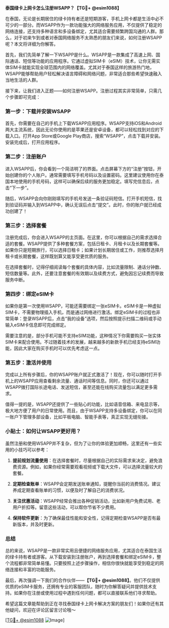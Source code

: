 **泰国绿卡上网卡怎么注册WSAPP？【TG💪+ @esim1088】**

在泰国，无论是长期居住的绿卡持有者还是短期游客，手机上网卡都是生活中必不可少的一部分。而WSAPP作为一款功能强大的网络服务应用，不仅提供了稳定的网络连接，还支持多种语言和多设备绑定，尤其适合需要频繁跨国沟通的人群。那么，对于初来乍到或者对泰国网络服务不太熟悉的朋友们来说，如何注册WSAPP呢？本文将详细为你解答。

首先，我们先简单了解一下WSAPP是什么。WSAPP是一款集成了高速上网、国际通话、短信等功能的应用程序。它通过虚拟SIM卡（eSIM）技术，让你无需实体SIM卡就能实现全球范围内的网络覆盖。尤其对于泰国这样的旅游热门地，WSAPP能够帮助用户轻松解决语言障碍和网络问题，非常适合那些希望快速融入当地生活的人群。

接下来，让我们进入正题——如何注册WSAPP。注册过程其实非常简单，只需几个步骤即可完成：

### **第一步：下载并安装WSAPP**
首先，你需要在自己的手机上下载WSAPP应用程序。WSAPP支持iOS和Android两大主流系统，因此无论你使用的是苹果还是安卓设备，都可以轻松找到对应的下载入口。打开App Store或Google Play商店，搜索“WSAPP”，点击下载并安装。安装完成后，打开应用程序。

### **第二步：注册账户**
进入WSAPP后，你会看到一个简洁明了的界面。点击屏幕下方的“注册”按钮，开始创建你的个人账户。通常需要填写手机号码以及设置密码。这里建议使用你在泰国本地使用的手机号码，这样可以确保后续的服务更加稳定。填写完信息后，点击“下一步”。

随后，WSAPP会向你刚刚填写的手机号发送一条验证码短信。打开手机短信，找到验证码并输入到WSAPP中，确认无误后点击“提交”。此时，你的账户就已经成功创建了！

### **第三步：选择套餐**
注册完成后，你会进入WSAPP的主页面。在这里，你可以根据自己的需求选择合适的套餐。WSAPP提供了多种套餐方案，包括日租卡、月租卡以及长期套餐等。如果你只是短期旅行，可以选择日租卡；如果计划长期居住或工作，则推荐选择月租卡或长期套餐，这样既划算又能享受更优质的服务。

在选择套餐时，记得仔细阅读每个套餐的具体内容，比如流量限制、通话分钟数、短信数量等。此外，还要注意套餐的有效期以及续费方式，避免因忘记续费而导致服务中断。

### **第四步：绑定eSIM卡**
如果你是第一次使用WSAPP，可能还需要绑定一张eSIM卡。eSIM卡是一种虚拟SIM卡，不需要物理插入手机，而是通过网络进行激活。绑定eSIM卡的过程也非常简单：登录WSAPP后，点击“我的设备”选项，然后按照提示扫描二维码或手动输入eSIM卡信息即可完成绑定。

需要注意的是，部分手机可能不支持eSIM功能，这种情况下你需要购买一张实体SIM卡来配合使用。不过随着技术的发展，越来越多的新款手机已经支持eSIM功能，因此大家在购买手机时可以优先考虑这一点。

### **第五步：激活并使用**
完成以上所有步骤后，你的WSAPP账户就正式激活了！现在，你可以随时打开手机上的WSAPP应用查看剩余流量、通话时间等信息。同时，你还可以通过WSAPP拨打国际长途电话、发送短信，甚至还能在线购买流量包以满足更多需求。

值得一提的是，WSAPP还提供了一些贴心的功能，比如语音信箱、来电显示等，极大地方便了用户的日常使用。而且，由于WSAPP支持多设备绑定，你可以在同一账户下管理多部设备，比如平板电脑、智能手表等，真正实现无缝衔接。

### **小贴士：如何让WSAPP更好用？**

虽然注册和使用WSAPP并不复杂，但为了让你的体验更加顺畅，这里还有一些实用的小技巧可以参考：

1. **提前规划流量使用**：在选择套餐时，尽量根据自己的实际需求来决定，避免浪费资源。例如，如果你经常需要观看视频或下载大文件，可以选择流量较大的套餐。
   
2. **定期检查账单**：WSAPP会定期发送账单通知，提醒你当前的消费情况。建议养成定期查看账单的习惯，以便及时了解自己的消费状况。

3. **关注优惠活动**：WSAPP经常会推出各种促销活动，比如新用户免费试用、老用户折扣等。留意这些活动，可以帮你节省不少费用。

4. **保持软件更新**：为了确保最佳性能和安全性，记得定期检查WSAPP是否有最新版本，并及时更新。

### **总结**

总的来说，WSAPP是一款非常实用且便捷的网络服务应用，尤其适合在泰国生活的绿卡持有者或游客。从下载安装到注册账户，再到选择套餐和绑定eSIM卡，整个流程都非常简单易懂。只要按照上述步骤操作，相信你很快就能享受到稳定的网络连接和丰富的功能服务。

最后，再次强调一下我们的合作伙伴——**【TG💪+ @esim1088】**。他们不仅提供优质的eSIM卡服务，还拥有专业的客服团队，随时为你解答疑问并提供技术支持。如果你在注册或使用过程中遇到任何问题，都可以直接联系他们寻求帮助。

希望这篇文章能帮助到正在寻找泰国绿卡上网卡解决方案的朋友们！如果你还有其他疑问，欢迎在评论区留言讨论哦～ 

[[TG💪+ @esim1088](https://t.me/s/esim1088) ![Image](https://i.postimg.cc/4NQfJmqS/Snipaste-2025-05-13-00-14-12.png)]